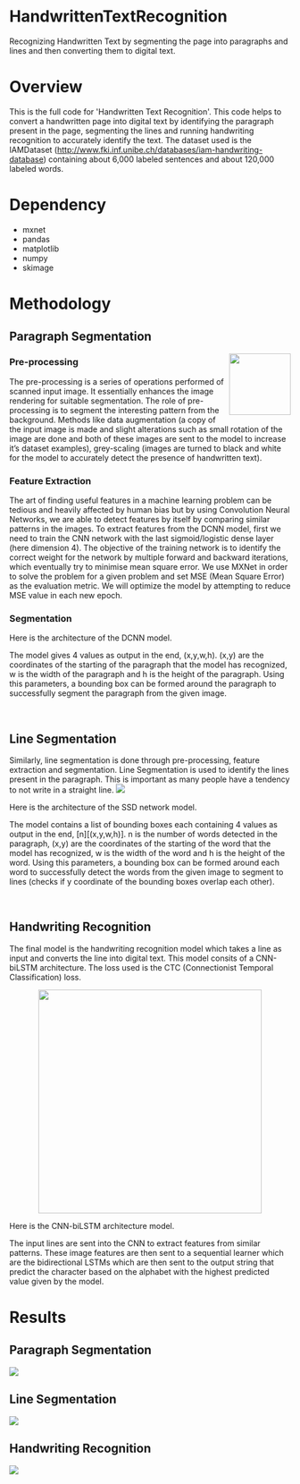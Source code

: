 # HandwrittenTextRecognition
Recognizing Handwritten Text by segmenting the page into paragraphs and lines and then converting them to digital text.

# Overview
This is the full code for 'Handwritten Text Recognition'. This code helps to convert a handwritten page into digital text by identifying the paragraph present in the page, segmenting the lines and running handwriting recognition to accurately identify the text. The dataset used is the IAMDataset (http://www.fki.inf.unibe.ch/databases/iam-handwriting-database) containing about 6,000 labeled sentences and about 120,000 labeled words. 

# Dependency
* mxnet
* pandas
* matplotlib
* numpy
* skimage

# Methodology
## Paragraph Segmentation

<img align="right" width="110" src="https://user-images.githubusercontent.com/20180559/67067618-a1971e00-f194-11e9-896a-4940092e26ec.png">

### Pre-processing
The pre-processing is a series of operations performed of scanned input image. It essentially enhances the image rendering for suitable segmentation. The role of pre-processing is to segment the interesting pattern from the background. Methods like data augmentation (a copy of the input image is made and slight alterations such as small rotation of the image are done and both of these images are sent to the model to increase it’s dataset examples), grey-scaling (images are turned to black and white for the model to accurately detect the presence of handwritten text).

### Feature Extraction
The art of finding useful features in a machine learning problem can be tedious and heavily affected by human bias but by using Convolution Neural Networks, we are able to detect features by itself by comparing similar patterns in the images. To extract features from the DCNN model, first we need to train the CNN network with the last sigmoid/logistic dense layer (here dimension 4). The objective of the training network is to identify the correct weight for the network by multiple forward and backward iterations, which eventually try to minimise mean square error. We use MXNet in order to solve the problem for a given problem and set MSE (Mean Square Error) as the evaluation metric. We will optimize the model by attempting to reduce MSE value in each new epoch.

### Segmentation
Here is the architecture of the DCNN model.

The model gives 4 values as output in the end, (x,y,w,h). (x,y) are the coordinates of the starting of the paragraph that the model has recognized, w is the width of the paragraph and h is the height of the paragraph. Using this parameters, a bounding box can be formed around the paragraph to successfully segment the paragraph from the given image.

<br/>

## Line Segmentation
Similarly, line segmentation is done through pre-processing, feature extraction and segmentation. Line Segmentation is used to identify the lines present in the paragraph. This is important as many people have a tendency to not write in a straight line.
<img src="https://user-images.githubusercontent.com/20180559/67068121-9e9d2d00-f196-11e9-945f-3ff896e8fd51.png">

Here is the architecture of the SSD network model.

The model contains a list of bounding boxes each containing 4 values as output in the end, [n][(x,y,w,h)]. n is the number of words detected in the paragraph, (x,y) are the coordinates of the starting of the word that the model has recognized, w is the width of the word and h is the height of the word. Using this parameters, a bounding box can be formed around each word to successfully detect the words from the given image to segment to lines (checks if y coordinate of the bounding boxes overlap each other).

<br/>

## Handwriting Recognition
The final model is the handwriting recognition model which takes a line as input and converts the line into digital text. This model consits of a CNN-biLSTM architecture. The loss used is the CTC (Connectionist Temporal Classification) loss. 
<p align="center">
<img align="center" height="400" src="https://user-images.githubusercontent.com/20180559/67068512-ea040b00-f197-11e9-8665-8afa5daf00f6.png">
</p>
 
Here is the CNN-biLSTM architecture model.

The input lines are sent into the CNN to extract features from similar patterns. These image features are then sent to a sequential learner which are the  bidirectional LSTMs which are then sent to the output string that predict the character based on the alphabet with the highest predicted value given by the model.

# Results
## Paragraph Segmentation
<img src="https://user-images.githubusercontent.com/20180559/67069088-8ed31800-f199-11e9-9ff1-ce93c7a59143.jpg">

## Line Segmentation
<img src="https://user-images.githubusercontent.com/20180559/67069187-eec9be80-f199-11e9-8338-f6254e27afda.jpg">

## Handwriting Recognition
<img src="https://user-images.githubusercontent.com/20180559/67069304-449e6680-f19a-11e9-9846-c25ba51c2a7c.jpg">
